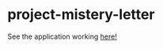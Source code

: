 # project-mistery-letter

See the application working [here!](https://project-mistery-letter.netlify.app/)

